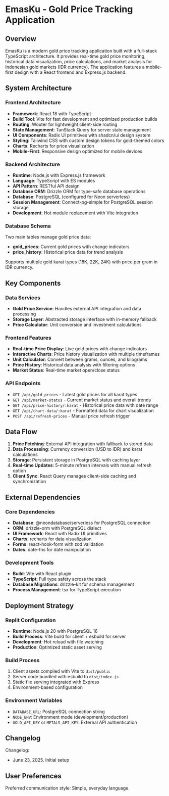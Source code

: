 # EmasKu - Gold Price Tracking Application

## Overview

EmasKu is a modern gold price tracking application built with a full-stack TypeScript architecture. It provides real-time gold price monitoring, historical data visualization, price calculations, and market analysis for Indonesian gold markets (IDR currency). The application features a mobile-first design with a React frontend and Express.js backend.

## System Architecture

### Frontend Architecture
- **Framework**: React 18 with TypeScript
- **Build Tool**: Vite for fast development and optimized production builds
- **Routing**: Wouter for lightweight client-side routing
- **State Management**: TanStack Query for server state management
- **UI Components**: Radix UI primitives with shadcn/ui design system
- **Styling**: Tailwind CSS with custom design tokens for gold-themed colors
- **Charts**: Recharts for price visualization
- **Mobile-First**: Responsive design optimized for mobile devices

### Backend Architecture
- **Runtime**: Node.js with Express.js framework
- **Language**: TypeScript with ES modules
- **API Pattern**: RESTful API design
- **Database ORM**: Drizzle ORM for type-safe database operations
- **Database**: PostgreSQL (configured for Neon serverless)
- **Session Management**: Connect-pg-simple for PostgreSQL session storage
- **Development**: Hot module replacement with Vite integration

### Database Schema
Two main tables manage gold price data:
- **gold_prices**: Current gold prices with change indicators
- **price_history**: Historical price data for trend analysis

Supports multiple gold karat types (18K, 22K, 24K) with price per gram in IDR currency.

## Key Components

### Data Services
- **Gold Price Service**: Handles external API integration and data processing
- **Storage Layer**: Abstracted storage interface with in-memory fallback
- **Price Calculator**: Unit conversion and investment calculations

### Frontend Features
- **Real-time Price Display**: Live gold prices with change indicators
- **Interactive Charts**: Price history visualization with multiple timeframes
- **Unit Calculator**: Convert between grams, ounces, and kilograms
- **Price History**: Historical data analysis with filtering options
- **Market Status**: Real-time market open/close status

### API Endpoints
- `GET /api/gold-prices` - Latest gold prices for all karat types
- `GET /api/market-status` - Current market status and overall trends
- `GET /api/price-history/:karat` - Historical price data with date range
- `GET /api/chart-data/:karat` - Formatted data for chart visualization
- `POST /api/refresh-prices` - Manual price refresh trigger

## Data Flow

1. **Price Fetching**: External API integration with fallback to stored data
2. **Data Processing**: Currency conversion (USD to IDR) and karat calculations
3. **Storage**: Persistent storage in PostgreSQL with caching layer
4. **Real-time Updates**: 5-minute refresh intervals with manual refresh option
5. **Client Sync**: React Query manages client-side caching and synchronization

## External Dependencies

### Core Dependencies
- **Database**: @neondatabase/serverless for PostgreSQL connection
- **ORM**: drizzle-orm with PostgreSQL dialect
- **UI Framework**: React with Radix UI primitives
- **Charts**: recharts for data visualization
- **Forms**: react-hook-form with zod validation
- **Dates**: date-fns for date manipulation

### Development Tools
- **Build**: Vite with React plugin
- **TypeScript**: Full type safety across the stack
- **Database Migrations**: drizzle-kit for schema management
- **Process Management**: tsx for TypeScript execution

## Deployment Strategy

### Replit Configuration
- **Runtime**: Node.js 20 with PostgreSQL 16
- **Build Process**: Vite build for client + esbuild for server
- **Development**: Hot reload with file watching
- **Production**: Optimized static asset serving

### Build Process
1. Client assets compiled with Vite to `dist/public`
2. Server code bundled with esbuild to `dist/index.js`
3. Static file serving integrated with Express
4. Environment-based configuration

### Environment Variables
- `DATABASE_URL`: PostgreSQL connection string
- `NODE_ENV`: Environment mode (development/production)
- `GOLD_API_KEY` or `METALS_API_KEY`: External API authentication

## Changelog

Changelog:
- June 23, 2025. Initial setup

## User Preferences

Preferred communication style: Simple, everyday language.